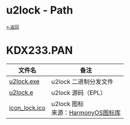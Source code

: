 # u2lock - Path
<small><a href="./index">←返回</a></small><br>

# KDX233.PAN

| 文件名 | 备注 |
|-|-|
| [u2lock.exe](https://kdx233.github.io/res/projects/u2lock/u2lock.exe)|u2lock 二进制分发文件|
| [u2lock.e](https://kdx233.github.io/res/projects/u2lock/u2lock.e)|u2lock 源码（EPL）|
| [icon_lock.ico](https://kdx233.github.io/res/projects/u2lock/icon_lock.ico)|u2lock 图标<br>来源：[HarmonyOS图标库](https://developer.harmonyos.com/cn/design/harmonyos-icon/)|

